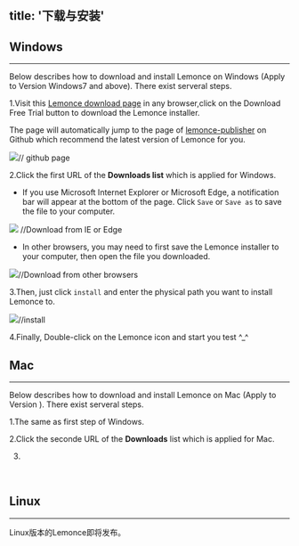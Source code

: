 title: '下载与安装'
---

## Windows
---

Below describes how to download and install Lemonce on Windows (Apply to Version Windows7 and above). There exist serveral steps.

1.Visit this [Lemonce download page](https://www.lemonce.com) in any browser,click on the <span class="button">Download Free Trial</span> button to download the Lemonce installer. 

The page will automatically jump to the page of [lemonce-publisher](https://github.com/lemonce/lemonce-publisher/releases) on Github which recommend the latest version of Lemonce for you. 

<img class="large-images" src="/">// github page

2.Click the first URL of the **Downloads list** which is applied for Windows.
- If you use Microsoft Internet Explorer or Microsoft Edge, a notification bar will appear at the bottom of the page. Click `Save` or `Save as` to save the file to your computer. 

<img class="long-images" src="/"> //Download from IE or Edge

- In other browsers, you may need to first save the Lemonce installer to your computer, then open the file you downloaded. 

<img class="long-images" src="/">//Download from other browsers

3.Then, just click `install` and enter the physical path you want to install Lemonce to.

<img class="long-images" src="/">//install

4.Finally, Double-click on the Lemonce icon and start you test ^_^
<br>

## Mac
---

Below describes how to download and install Lemonce on Mac (Apply to Version ). There exist serveral steps.

1.The same as first step of Windows.

2.Click the seconde URL of the **Downloads** list which is applied for Mac. 

3.
<br>

## Linux
---

Linux版本的Lemonce即将发布。


